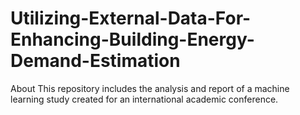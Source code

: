 # Utilizing-External-Data-For-Enhancing-Building-Energy-Demand-Estimation
About This repository includes the analysis and report of a machine learning study created for an international academic conference.

